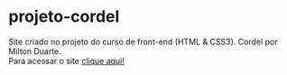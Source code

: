 # projeto-cordel
Site criado no projeto do curso de front-end (HTML & CSS3).
Cordel por Milton Duarte.  
Para acessar o site [clique aqui!](https://danieloliveirass.github.io/projeto-cordel/index1.html)
